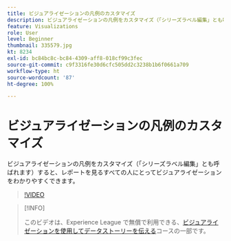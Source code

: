 ```yaml
---
title: ビジュアライゼーションの凡例のカスタマイズ
description: ビジュアライゼーションの凡例をカスタマイズ（「シリーズラベル編集」とも呼ばれます）すると、レポートを見るすべての人にとってビジュアライゼーションをわかりやすくできます。
feature: Visualizations
role: User
level: Beginner
thumbnail: 335579.jpg
kt: 8234
exl-id: bc84bc8c-bc84-4309-aff8-018cf99c3fec
source-git-commit: c9f3316fe30d6cfc505dd2c3238b1b6f0661a709
workflow-type: ht
source-wordcount: '87'
ht-degree: 100%

---
```


# ビジュアライゼーションの凡例のカスタマイズ

ビジュアライゼーションの凡例をカスタマイズ（「シリーズラベル編集」とも呼ばれます）すると、レポートを見るすべての人にとってビジュアライゼーションをわかりやすくできます。

>[!VIDEO](https://video.tv.adobe.com/v/335579/?quality=12&learn=on)

>[!INFO]
>
> このビデオは、Experience League で無償で利用できる、[ビジュアライゼーションを使用してデータストーリーを伝える](https://experienceleague.adobe.com/?recommended=Analytics-U-1-2021.1.visualizations&amp;lang=ja)コースの一部です。
